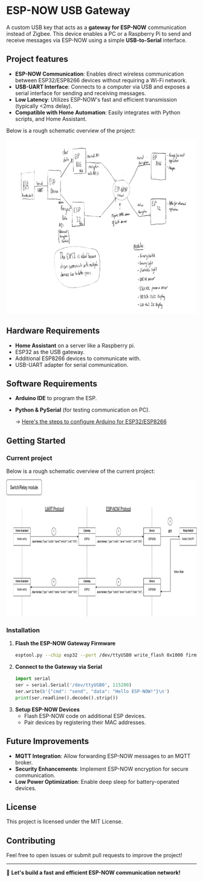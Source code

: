 # ESP-NOW USB Gateway

A custom USB key that acts as a **gateway for ESP-NOW** communication instead of Zigbee. This device enables a PC or a Raspberry Pi to send and receive messages via ESP-NOW using a simple **USB-to-Serial** interface.

## Project features
- **ESP-NOW Communication**: Enables direct wireless communication between ESP32/ESP8266 devices without requiring a Wi-Fi network.
- **USB-UART Interface**: Connects to a computer via USB and exposes a serial interface for sending and receiving messages.
- **Low Latency**: Utilizes ESP-NOW's fast and efficient transmission (typically <2ms delay).
- **Compatible with Home Automation**: Easily integrates with Python scripts, and Home Assistant.

Below is a rough schematic overview of the project:

<img src="docs/images/Project_plan.jpg" alt="Project_plan" width="900" height="462">

## Hardware Requirements
- **Home Assistant** on a server like a Raspberry pi.
- ESP32 as the USB gateway.
- Additional ESP8266 devices to communicate with.
- USB-UART adapter for serial communication.

## Software Requirements
- **Arduino IDE** to program the ESP.
- **Python & PySerial** (for testing communication on PC).

   → [Here's the steps to configure Arduino for ESP32/ESP8266](Docs/arduino_ESP32_ESP8266_manual.md)

## Getting Started

### Current project

Below is a rough schematic overview of the current project:

<img src="docs/images/Switch_and_relay.png" alt="Current_project_5" width="900" height="362">

### Installation
1. **Flash the ESP-NOW Gateway Firmware**
   ```bash
   esptool.py --chip esp32 --port /dev/ttyUSB0 write_flash 0x1000 firmware.bin
   ```
2. **Connect to the Gateway via Serial**
   ```python
   import serial
   ser = serial.Serial('/dev/ttyUSB0', 115200)
   ser.write(b'{"cmd": "send", "data": "Hello ESP-NOW!"}\n')
   print(ser.readline().decode().strip())
   ```
3. **Setup ESP-NOW Devices**
   - Flash ESP-NOW code on additional ESP devices.
   - Pair devices by registering their MAC addresses.

## Future Improvements
- **MQTT Integration**: Allow forwarding ESP-NOW messages to an MQTT broker.
- **Security Enhancements**: Implement ESP-NOW encryption for secure communication.
- **Low Power Optimization**: Enable deep sleep for battery-operated devices.

## License
This project is licensed under the MIT License.

## Contributing
Feel free to open issues or submit pull requests to improve the project!

---

🚀 **Let's build a fast and efficient ESP-NOW communication network!**